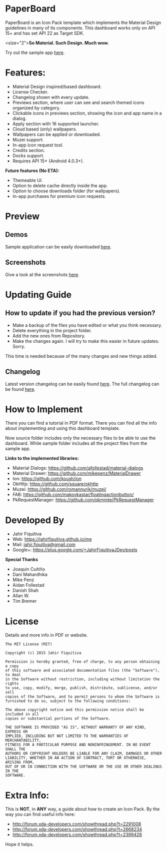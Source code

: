 # PaperBoard

PaperBoard is an Icon Pack template which implements the Material Design guidelines in many of its components.
This dashboard works only on API 15+ and has set API 22 as Target SDK.

<size="2"><b>So Material. Such Design. Much wow.</b></size>

Try out the sample app [here](https://play.google.com/store/apps/details?id=jahirfiquitiva.paperboard.sample).

# Features:

- Material Design inspired/based dashboard.
- License Checker.
- Changelog shown with every update.
- Previews section, where user can see and search themed icons organized by category.
- Clickable icons in previews section, showing the icon and app name in a dialog.
- Apply section with 16 supported launcher.
- Cloud based (only) wallpapers.
- Wallpapers can be applied or downloaded.
- Muzei support.
- In-app icon request tool.
- Credits section.
- Docks support.
- Requires API 15+ (Android 4.0.3+).

<b>Future features (No ETA):</b>
- Themeable UI.
- Option to delete cache directly inside the app.
- Option to choose downloads folder (for wallpapers).
- In-app purchases for premium icon requests.

# Preview

## Demos

Sample application can be easily downloaded [here](https://play.google.com/store/apps/details?id=jahirfiquitiva.paperboard.sample).

## Screenshots

Give a look at the screenshots [here](https://github.com/jahirfiquitiva/PaperBoard/tree/master/screenshots).

# Updating Guide

## How to update if you had the previous version?
- Make a backup of the files you have edited or what you think necessary.
- Delete everything in the project folder.
- Add the new ones from Repository.
- Make the changes again.
I will try to make this easier in future updates. Sorry.

This time is needed because of the many changes and new things added.

## Changelog

Latest version changelog can be easily found [here](https://github.com/jahirfiquitiva/PaperBoard/releases/latest).
The full changelog can be found [here](https://github.com/jahirfiquitiva/PaperBoard/releases).

# How to Implement

There you can find a tutorial in PDF format.
There you can find all the info about implementing and using this dashboard template.

Now source folder includes only the necessary files to be able to use the dashboard.
While sample folder includes all the project files from the sample app.
      
<b>Links to the implemented libraries:</b>
* Material Dialogs: https://github.com/afollestad/material-dialogs
* Material Drawer: https://github.com/mikepenz/MaterialDrawer
* Ion: https://github.com/koush/ion
* OkHttp: https://github.com/square/okhttp
* Muzei: https://github.com/romannurik/muzei/
* FAB: https://github.com/makovkastar/floatingactionbutton/
* PkRequestManager: https://github.com/pkmmte/PkRequestManager
    
# Developed By

* Jahir Fiquitiva
* Web: https://jahirfiquitiva.github.io/me 
* Mail: jahir.fiquitiva@gmail.com
* Google+: https://plus.google.com/+JahirFiquitivaJDev/posts
    
<b>Special Thanks</b>
- Joaquin Cuitiño
- Dani Mahardhika
- Mike Penz
- Aidan Follestad
- Danish Shah
- Allan W.
- Tim Bremer
    
# License

Details and more info in PDF or website.

	The MIT License (MIT)

	Copyright (c) 2015 Jahir Fiquitiva

	Permission is hereby granted, free of charge, to any person obtaining a copy
	of this software and associated documentation files (the "Software"), to deal
	in the Software without restriction, including without limitation the rights
	to use, copy, modify, merge, publish, distribute, sublicense, and/or sell
	copies of the Software, and to permit persons to whom the Software is
	furnished to do so, subject to the following conditions:

	The above copyright notice and this permission notice shall be included in all
	copies or substantial portions of the Software.

	THE SOFTWARE IS PROVIDED "AS IS", WITHOUT WARRANTY OF ANY KIND, EXPRESS OR
	IMPLIED, INCLUDING BUT NOT LIMITED TO THE WARRANTIES OF MERCHANTABILITY,
	FITNESS FOR A PARTICULAR PURPOSE AND NONINFRINGEMENT. IN NO EVENT SHALL THE
	AUTHORS OR COPYRIGHT HOLDERS BE LIABLE FOR ANY CLAIM, DAMAGES OR OTHER
	LIABILITY, WHETHER IN AN ACTION OF CONTRACT, TORT OR OTHERWISE, ARISING FROM,
	OUT OF OR IN CONNECTION WITH THE SOFTWARE OR THE USE OR OTHER DEALINGS IN THE
	SOFTWARE.

# Extra Info:

This is <b>NOT</b>, in <b>ANY</b> way, a guide about how to create an Icon Pack.
By the way you can find useful info here:
- http://forum.xda-developers.com/showthread.php?t=2291008
- http://forum.xda-developers.com/showthread.php?t=2668234
- http://forum.xda-developers.com/showthread.php?t=2399426

Hope it helps.
